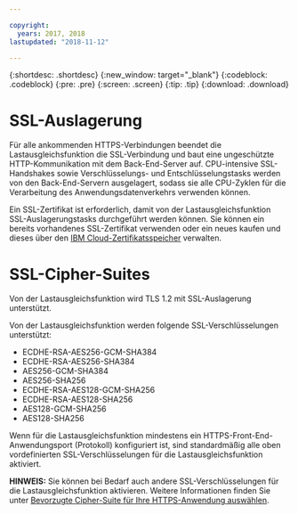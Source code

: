 ```yaml
---

copyright:
  years: 2017, 2018
lastupdated: "2018-11-12"

---
```


{:shortdesc: .shortdesc}
{:new_window: target="_blank"}
{:codeblock: .codeblock}
{:pre: .pre}
{:screen: .screen}
{:tip: .tip}
{:download: .download}

# SSL-Auslagerung

Für alle ankommenden HTTPS-Verbindungen beendet die Lastausgleichsfunktion die SSL-Verbindung und baut eine ungeschützte HTTP-Kommunikation mit dem Back-End-Server auf. CPU-intensive SSL-Handshakes sowie Verschlüsselungs- und Entschlüsselungstasks werden von den Back-End-Servern ausgelagert, sodass sie alle CPU-Zyklen für die Verarbeitung des Anwendungsdatenverkehrs verwenden können. 

Ein SSL-Zertifikat ist erforderlich, damit von der Lastausgleichsfunktion SSL-Auslagerungstasks durchgeführt werden können. Sie können ein bereits vorhandenes SSL-Zertifikat verwenden oder ein neues kaufen und dieses über den [IBM Cloud-Zertifikatsspeicher](https://control.softlayer.com/security/sslcerts) verwalten. 

# SSL-Cipher-Suites
Von der Lastausgleichsfunktion wird TLS 1.2 mit SSL-Auslagerung unterstützt.

Von der Lastausgleichsfunktion werden folgende SSL-Verschlüsselungen unterstützt:

* ECDHE-RSA-AES256-GCM-SHA384
* ECDHE-RSA-AES256-SHA384
* AES256-GCM-SHA384
* AES256-SHA256
* ECDHE-RSA-AES128-GCM-SHA256
* ECDHE-RSA-AES128-SHA256
* AES128-GCM-SHA256
* AES128-SHA256

Wenn für die Lastausgleichsfunktion mindestens ein HTTPS-Front-End-Anwendungsport (Protokoll) konfiguriert ist, sind standardmäßig alle oben vordefinierten SSL-Verschlüsselungen für die Lastausgleichsfunktion aktiviert. 

**HINWEIS:** Sie können bei Bedarf auch andere SSL-Verschlüsselungen für die Lastausgleichsfunktion aktivieren. Weitere Informationen finden Sie unter [Bevorzugte Cipher-Suite für Ihre HTTPS-Anwendung auswählen](custom-ciphers.html). 
